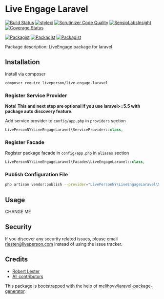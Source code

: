 # Live Engage Laravel

[![Build Status](https://travis-ci.org/liveperson/live-engage-laravel.svg?branch=master)](https://travis-ci.org/liveperson/live-engage-laravel)
[![styleci](https://styleci.io/repos/CHANGEME/shield)](https://styleci.io/repos/CHANGEME)
[![Scrutinizer Code Quality](https://scrutinizer-ci.com/g/liveperson/live-engage-laravel/badges/quality-score.png?b=master)](https://scrutinizer-ci.com/g/liveperson/live-engage-laravel/?branch=master)
[![SensioLabsInsight](https://insight.sensiolabs.com/projects/CHANGEME/mini.png)](https://insight.sensiolabs.com/projects/CHANGEME)
[![Coverage Status](https://coveralls.io/repos/github/liveperson/live-engage-laravel/badge.svg?branch=master)](https://coveralls.io/github/liveperson/live-engage-laravel?branch=master)

[![Packagist](https://img.shields.io/packagist/v/liveperson/live-engage-laravel.svg)](https://packagist.org/packages/liveperson/live-engage-laravel)
[![Packagist](https://poser.pugx.org/liveperson/live-engage-laravel/d/total.svg)](https://packagist.org/packages/liveperson/live-engage-laravel)
[![Packagist](https://img.shields.io/packagist/l/liveperson/live-engage-laravel.svg)](https://packagist.org/packages/liveperson/live-engage-laravel)

Package description: LiveEngage package for laravel

## Installation

Install via composer
```bash
composer require liveperson/live-engage-laravel
```

### Register Service Provider

**Note! This and next step are optional if you use laravel>=5.5 with package
auto discovery feature.**

Add service provider to `config/app.php` in `providers` section
```php
LivePersonNY\LiveEngageLaravel\ServiceProvider::class,
```

### Register Facade

Register package facade in `config/app.php` in `aliases` section
```php
LivePersonNY\LiveEngageLaravel\Facades\LiveEngageLaravel::class,
```

### Publish Configuration File

```bash
php artisan vendor:publish --provider="LivePersonNY\LiveEngageLaravel\ServiceProvider" --tag="config"
```

## Usage

CHANGE ME

## Security

If you discover any security related issues, please email rlester@liveperson.com
instead of using the issue tracker.

## Credits

- [Robert Lester](https://github.com/liveperson/live-engage-laravel)
- [All contributors](https://github.com/liveperson/live-engage-laravel/graphs/contributors)

This package is bootstrapped with the help of
[melihovv/laravel-package-generator](https://github.com/melihovv/laravel-package-generator).
